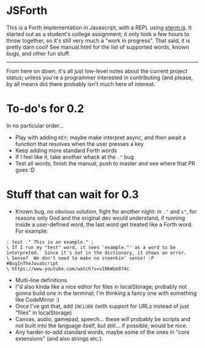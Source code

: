 # JSForth

This is a Forth implementation in Javascript, with a REPL using [xterm.js](https://xtermjs.org/).
It started out as a student's college assignment; it only took a few hours to throw together, so
it's still very much a "work in progress". That said, it is pretty darn cool!  See manual.html
for the list of supported words, known bugs, and other fun stuff.




----------------------------------------------------------------------------------------------------------------

From here on down, it's all just low-level notes about the current project status; unless you're a programmer interested in contributing (and please, by all means do) there probably isn't much here of interest.

# To-do's for 0.2

In no particular order...

* Play with adding `KEY`; maybe make interpret async, and then await a function that resolves when the user presses a key
* Keep adding more standard Forth words
* If I feel like it, take another whack at the `."` bug
* Test all words, finish the manual, push to master and see where that PR goes :D

# Stuff that can wait for 0.3

* Known bug, no obvious solution, fight for another night: in `."` and `s"`, for reasons only God and the original dev would understand, if running inside a user-defined word, the last word get treated like a Forth word.  For example:

```
: test ." This is an example." ;
\ If I run my "test" word, it sees 'example."' as a word to be interpreted.  Since it's not in the dictionary, it shows an error.
\ Sense?  We don't need to make no steenkin' sense! :P #BugInTheJavaScript
\ https://www.youtube.com/watch?v=vINkWUe874c
```

* Multi-line definitions
* I"d also kinda like a nice editor for files in localStorage; probably not gonna build one in the terminal; I'm thinking a fancy one with something like CodeMirror :)
* Once I've got that, add `INCLUDE` (with support for URLs instead of just "files" in localStorage)
* Canvas, audio, gamepad, speech... these will probably be scripts and not built into the language itself, but still... if possible, would be nice.
* Any harder-to-add standard words, maybe some of the ones in "core extensions" (and also strings etc.).
